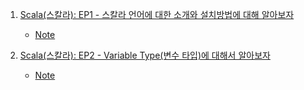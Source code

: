 1. [Scala(스칼라): EP1 - 스칼라 언어에 대한 소개와 설치방법에 대해 알아보자](https://youtu.be/SQ2GGDhSZYg)
    - [Note](./Note/Scala_EP1_스칼라언어_소개_설치.md)

2. [Scala(스칼라): EP2 - Variable Type(변수 타입)에 대해서 알아보자](https://youtu.be/RL09wQ-28b4)
    - [Note](./Note/Scala_EP2_스칼라_변수타입.md)